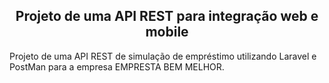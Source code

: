 <div align="center">
  <h2>Projeto de uma API REST para integração web e mobile</h2>
</div>

Projeto de uma API REST de simulação de empréstimo utilizando Laravel e PostMan para a empresa EMPRESTA BEM MELHOR.
